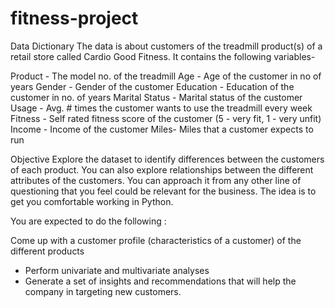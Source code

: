 # fitness-project

Data Dictionary
The data is about customers of the treadmill product(s) of a retail store called Cardio Good Fitness. It contains the following variables-

Product - The model no. of the treadmill
Age -  Age of the customer in no of years
Gender - Gender of the customer
Education - Education of the customer in no. of years
Marital Status - Marital status of the customer
Usage - Avg. # times the customer wants to use the treadmill every week
Fitness - Self rated fitness score of the customer (5 - very fit, 1 - very unfit)
Income - Income of the customer
Miles- Miles that a customer expects to run

Objective
Explore the dataset to identify differences between the customers of each product. You can also explore relationships between the different attributes of the customers. You can approach it from any other line of questioning that you feel could be relevant for the business. The idea is to get you comfortable working in Python.

You are expected to do the following :

Come up with a customer profile (characteristics of a customer) of the different products
- Perform univariate and multivariate analyses
- Generate a set of insights and recommendations that will help the company in targeting new customers.
